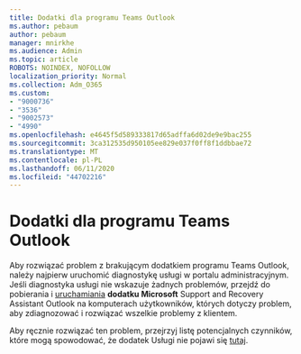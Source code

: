 ```yaml
---
title: Dodatki dla programu Teams Outlook
ms.author: pebaum
author: pebaum
manager: mnirkhe
ms.audience: Admin
ms.topic: article
ROBOTS: NOINDEX, NOFOLLOW
localization_priority: Normal
ms.collection: Adm_O365
ms.custom:
- "9000736"
- "3536"
- "9002573"
- "4990"
ms.openlocfilehash: e4645f5d589333817d65adffa6d02de9e9bac255
ms.sourcegitcommit: 3ca312535d950105ee829e037f0ff8f1ddbbae72
ms.translationtype: MT
ms.contentlocale: pl-PL
ms.lasthandoff: 06/11/2020
ms.locfileid: "44702216"
---
```

# <a name="teams-outlook-add-in"></a>Dodatki dla programu Teams Outlook

Aby rozwiązać problem z brakującym dodatkiem programu Teams Outlook, należy najpierw uruchomić diagnostykę usługi w portalu administracyjnym.  Jeśli diagnostyka usługi nie wskazuje żadnych problemów, przejdź do pobierania i [uruchamiania](https://aka.ms/SaRA-TeamsAddInScenario) **dodatku Microsoft** Support and Recovery Assistant Outlook na komputerach użytkowników, których dotyczy problem, aby zdiagnozować i rozwiązać wszelkie problemy z klientem.

Aby ręcznie rozwiązać ten problem, przejrzyj listę potencjalnych czynników, które mogą spowodować, że dodatek Usługi nie pojawi się [tutaj](https://docs.microsoft.com/microsoftteams/teams-add-in-for-outlook#teams-meeting-add-in-in-outlook-for-windows-does-not-show).
